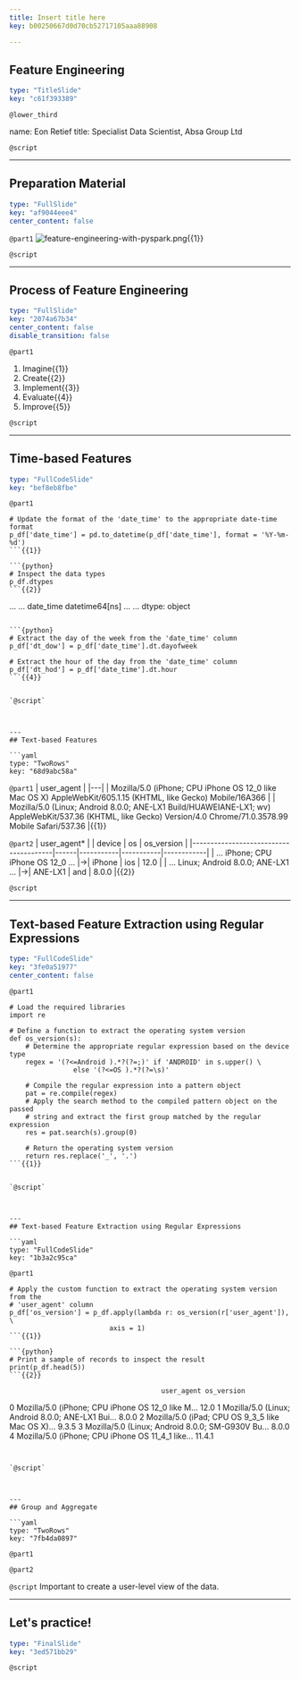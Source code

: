 ```yaml
---
title: Insert title here
key: b00250667d0d70cb52717105aaa88908

---
```

## Feature Engineering

```yaml
type: "TitleSlide"
key: "c61f393389"
```

`@lower_third`

name: Eon Retief
title: Specialist Data Scientist, Absa Group Ltd


`@script`



---
## Preparation Material

```yaml
type: "FullSlide"
key: "af9044eee4"
center_content: false
```

`@part1`
![feature-engineering-with-pyspark.png](https://assets.datacamp.com/production/repositories/4477/datasets/7aff4265bb82379f6f2f590c6fa2688828e8e5e0/feature-engineering-with-pyspark.png){{1}}


`@script`



---
## Process of Feature Engineering

```yaml
type: "FullSlide"
key: "2074a67b34"
center_content: false
disable_transition: false
```

`@part1`
1. Imagine{{1}}
2. Create{{2}}
3. Implement{{3}}
4. Evaluate{{4}}
5. Improve{{5}}


`@script`



---
## Time-based Features

```yaml
type: "FullCodeSlide"
key: "bef8eb8fbe"
```

`@part1`
```{python}
# Update the format of the 'date_time' to the appropriate date-time format
p_df['date_time'] = pd.to_datetime(p_df['date_time'], format = '%Y-%m-%d')
```{{1}}

```{python}
# Inspect the data types
p_df.dtypes
```{{2}}

```
...                     ...
date_time    datetime64[ns]
...                     ...
dtype: object
```{{3}}

```{python}
# Extract the day of the week from the 'date_time' column
p_df['dt_dow'] = p_df['date_time'].dt.dayofweek

# Extract the hour of the day from the 'date_time' column
p_df['dt_hod'] = p_df['date_time'].dt.hour
```{{4}}


`@script`



---
## Text-based Features

```yaml
type: "TwoRows"
key: "68d9abc58a"
```

`@part1`
| user_agent |
|---|
| Mozilla/5.0 (iPhone; CPU iPhone OS 12_0 like Mac OS X) AppleWebKit/605.1.15 (KHTML, like Gecko) Mobile/16A366  |
|  Mozilla/5.0 (Linux; Android 8.0.0; ANE-LX1 Build/HUAWEIANE-LX1; wv) AppleWebKit/537.36 (KHTML, like Gecko) Version/4.0 Chrome/71.0.3578.99 Mobile Safari/537.36 |{{1}}


`@part2`
| user_agent*                           |      | device    | os        | os_version |
|---------------------------------------|------|-----------|-----------|------------|
| ... iPhone; CPU iPhone OS 12_0 ...    |&rarr;| iPhone    | ios       | 12.0       |
| ... Linux; Android 8.0.0; ANE-LX1 ... |&rarr;| ANE-LX1   | and       | 8.0.0      |{{2}}


`@script`



---
## Text-based Feature Extraction using Regular Expressions

```yaml
type: "FullCodeSlide"
key: "3fe0a51977"
center_content: false
```

`@part1`
```{python}
# Load the required libraries
import re

# Define a function to extract the operating system version
def os_version(s):
    # Determine the appropriate regular expression based on the device type
    regex = '(?<=Android ).*?(?=;)' if 'ANDROID' in s.upper() \
                else '(?<=OS ).*?(?=\s)'

    # Compile the regular expression into a pattern object
    pat = re.compile(regex)
    # Apply the search method to the compiled pattern object on the passed 
    # string and extract the first group matched by the regular expression
    res = pat.search(s).group(0)
    
    # Return the operating system version
    return res.replace('_', '.')    
```{{1}}


`@script`



---
## Text-based Feature Extraction using Regular Expressions

```yaml
type: "FullCodeSlide"
key: "1b3a2c95ca"
```

`@part1`
```{python}
# Apply the custom function to extract the operating system version from the
# 'user_agent' column
p_df['os_version'] = p_df.apply(lambda r: os_version(r['user_agent']), \
                         axis = 1)
```{{1}}

```{python}
# Print a sample of records to inspect the result
print(p_df.head(5))
```{{2}}

```
                                          user_agent os_version
0  Mozilla/5.0 (iPhone; CPU iPhone OS 12_0 like M...       12.0
1  Mozilla/5.0 (Linux; Android 8.0.0; ANE-LX1 Bui...      8.0.0
2  Mozilla/5.0 (iPad; CPU OS 9_3_5 like Mac OS X)...      9.3.5
3  Mozilla/5.0 (Linux; Android 8.0.0; SM-G930V Bu...      8.0.0
4  Mozilla/5.0 (iPhone; CPU iPhone OS 11_4_1 like...     11.4.1
```{{3}}


`@script`



---
## Group and Aggregate

```yaml
type: "TwoRows"
key: "7fb4da0897"
```

`@part1`



`@part2`



`@script`
Important to create a user-level view of the data.


---
## Let's practice!

```yaml
type: "FinalSlide"
key: "3ed571bb29"
```

`@script`


